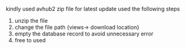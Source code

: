 kindly used avhub2 zip file for latest update used the following steps 
1) unzip the file
2) change the file path {views-> download location}
3) empty the database record to avoid unnecessary error
4) free to used
